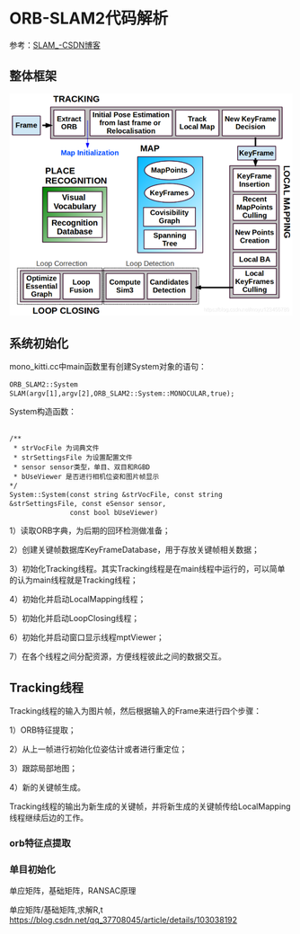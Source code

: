 # ORB-SLAM2代码解析

参考：[SLAM_-CSDN博客](https://blog.csdn.net/moyu123456789/category_8945611.html)

## 整体框架

![img](%E5%9B%BE%E7%89%87%E5%BA%93/20190515203756572.png)



## 系统初始化

mono_kitti.cc中main函数里有创建System对象的语句：

```
ORB_SLAM2::System SLAM(argv[1],argv[2],ORB_SLAM2::System::MONOCULAR,true);
```



System构造函数：

```

/**
 * strVocFile 为词典文件
 * strSettingsFile 为设置配置文件
 * sensor sensor类型，单目、双目和RGBD
 * bUseViewer 是否进行相机位姿和图片帧显示
*/
System::System(const string &strVocFile, const string &strSettingsFile, const eSensor sensor,
               const bool bUseViewer)
```

1）读取ORB字典，为后期的回环检测做准备；

2）创建关键帧数据库KeyFrameDatabase，用于存放关键帧相关数据；

3）初始化Tracking线程。其实Tracking线程是在main线程中运行的，可以简单的认为main线程就是Tracking线程；

4）初始化并启动LocalMapping线程；

5）初始化并启动LoopClosing线程；

6）初始化并启动窗口显示线程mptViewer；

7）在各个线程之间分配资源，方便线程彼此之间的数据交互。


## Tracking线程

Tracking线程的输入为图片帧，然后根据输入的Frame来进行四个步骤：

1）ORB特征提取；

2）从上一帧进行初始化位姿估计或者进行重定位；

3）跟踪局部地图；

4）新的关键帧生成。

Tracking线程的输出为新生成的关键帧，并将新生成的关键帧传给LocalMapping线程继续后边的工作。

### orb特征点提取


### 单目初始化
单应矩阵，基础矩阵，RANSAC原理

单应矩阵/基础矩阵,求解R,t  
https://blog.csdn.net/qq_37708045/article/details/103038192

